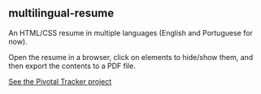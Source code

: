 multilingual-resume
-

An HTML/CSS resume in multiple languages (English and Portuguese for now).

Open the resume in a browser, click on elements to hide/show them, and then export the contents to a PDF file.

[See the Pivotal Tracker project](https://www.pivotaltracker.com/projects/764707)